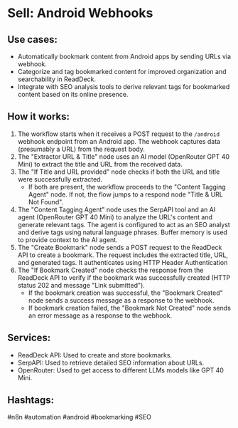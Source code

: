 # Sell: Android Webhooks

## Use cases:

- Automatically bookmark content from Android apps by sending URLs via webhook.
- Categorize and tag bookmarked content for improved organization and searchability in ReadDeck.
- Integrate with SEO analysis tools to derive relevant tags for bookmarked content based on its online presence.

## How it works:

1.  The workflow starts when it receives a POST request to the `/android` webhook endpoint from an Android app. The webhook captures data (presumably a URL) from the request body.
2.  The "Extractor URL & Title" node uses an AI model (OpenRouter GPT 40 Mini) to extract the title and URL from the received data.
3.  The "If Title and URL provided" node checks if both the URL and title were successfully extracted.
    *   If both are present, the workflow proceeds to the "Content Tagging Agent" node. If not, the flow jumps to a respond node "Title & URL Not Found".
4.  The "Content Tagging Agent" node uses the SerpAPI tool and an AI agent (OpenRouter GPT 40 Mini) to analyze the URL's content and generate relevant tags. The agent is configured to act as an SEO analyst and derive tags using natural language phrases. Buffer memory is used to provide context to the AI agent.
5.  The "Create Bookmark" node sends a POST request to the ReadDeck API to create a bookmark. The request includes the extracted title, URL, and generated tags. It authenticates using HTTP Header Authentication
6.  The "If Bookmark Created" node checks the response from the ReadDeck API to verify if the bookmark was successfully created (HTTP status 202 and message "Link submitted").
    *   If the bookmark creation was successful, the "Bookmark Created" node sends a success message as a response to the webhook.
    *   If bookmark creation failed, the "Bookmark Not Created" node sends an error message as a response to the webhook.

## Services:

-   ReadDeck API: Used to create and store bookmarks.
-   SerpAPI: Used to retrieve detailed SEO information about URLs.
-   OpenRouter: Used to get access to different LLMs models like GPT 40 Mini.

## Hashtags:

#n8n #automation #android #bookmarking #SEO
